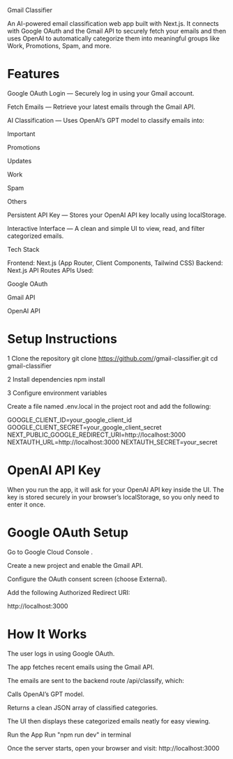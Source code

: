 Gmail Classifier

An AI-powered email classification web app built with Next.js.
It connects with Google OAuth and the Gmail API to securely fetch your emails and then uses OpenAI to automatically categorize them into meaningful groups like Work, Promotions, Spam, and more.

# Features

 Google OAuth Login — Securely log in using your Gmail account.

 Fetch Emails — Retrieve your latest emails through the Gmail API.

 AI Classification — Uses OpenAI’s GPT model to classify emails into:

Important

Promotions

Updates

Work

Spam

Others

 Persistent API Key — Stores your OpenAI API key locally using localStorage.

 Interactive Interface — A clean and simple UI to view, read, and filter categorized emails.

 Tech Stack

Frontend: Next.js (App Router, Client Components, Tailwind CSS)
Backend: Next.js API Routes
APIs Used:

Google OAuth

Gmail API

OpenAI API

# Setup Instructions
1 Clone the repository
git clone https://github.com/<your-github-username>/gmail-classifier.git
cd gmail-classifier

2 Install dependencies
npm install

3 Configure environment variables

Create a file named .env.local in the project root and add the following:

GOOGLE_CLIENT_ID=your_google_client_id
GOOGLE_CLIENT_SECRET=your_google_client_secret
NEXT_PUBLIC_GOOGLE_REDIRECT_URI=http://localhost:3000
NEXTAUTH_URL=http://localhost:3000
NEXTAUTH_SECRET=your_secret

# OpenAI API Key

When you run the app, it will ask for your OpenAI API key inside the UI.
The key is stored securely in your browser’s localStorage, so you only need to enter it once.

# Google OAuth Setup

Go to Google Cloud Console
.

Create a new project and enable the Gmail API.

Configure the OAuth consent screen (choose External).

Add the following Authorized Redirect URI:

http://localhost:3000

# How It Works

The user logs in using Google OAuth.

The app fetches recent emails using the Gmail API.

The emails are sent to the backend route /api/classify, which:

Calls OpenAI’s GPT model.

Returns a clean JSON array of classified categories.

The UI then displays these categorized emails neatly for easy viewing.

Run the App
Run "npm run dev" in terminal


Once the server starts, open your browser and visit:
http://localhost:3000
